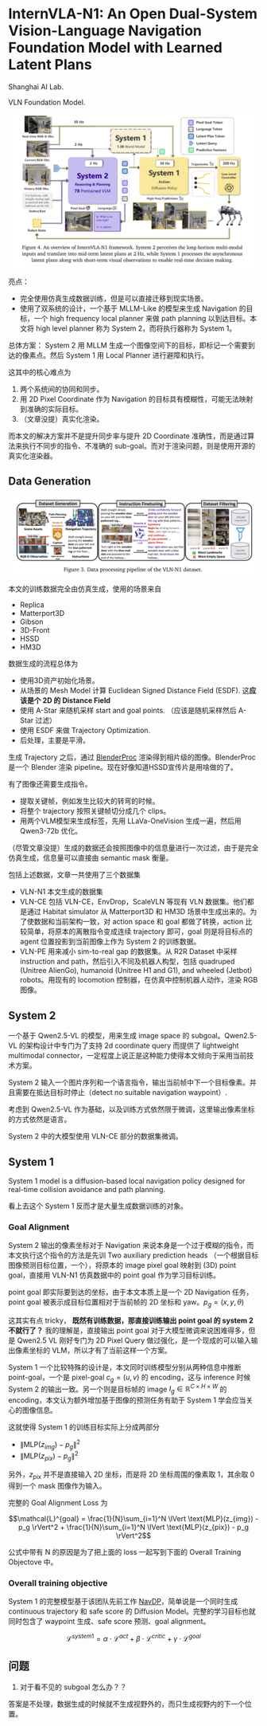 # InternVLA-N1: An Open Dual-System Vision-Language Navigation Foundation Model with Learned Latent Plans

Shanghai AI Lab.

VLN Foundation Model. 

![InternVLA](../imgs/InternVLA2.png)

亮点：

- 完全使用仿真生成数据训练，但是可以直接迁移到现实场景。
- 使用了双系统的设计，一个基于 MLLM-Like 的模型来生成 Navigation 的目标，一个 high frequency local planner 来做 path planning 以到达目标。本文将 high level planner 称为 System 2，而将执行器称为 System 1。

总体方案： System 2 用 MLLM 生成一个图像空间下的目标，即标记一个需要到达的像素点。然后 System 1 用 Local Planner 进行避障和执行。

这其中的核心难点为

1. 两个系统间的协同和同步。
2. 用 2D Pixel Coordinate 作为 Navigation 的目标具有模糊性，可能无法映射到准确的实际目标。
3. （文章没提）真实化渲染。

而本文的解决方案并不是提升同步率与提升 2D Coordinate 准确性，而是通过算法来执行不同步的指令、不准确的 sub-goal。而对于渲染问题，则是使用开源的真实化渲染器。

## Data Generation

![InternVLA](../imgs/InternVLA.png)

本文的训练数据完全由仿真生成，使用的场景来自

- Replica
- Matterport3D
- Gibson
- 3D-Front
- HSSD
- HM3D

数据生成的流程总体为

- 使用3D资产初始化场景。
- 从场景的 Mesh Model 计算 Euclidean Signed Distance Field (ESDF). 这**应该是个 2D 的 Distance Field**
- 使用 A-Star 来随机采样 start and goal points. （应该是随机采样然后 A-Star 过滤）
- 使用 ESDF 来做 Trajectory Optimization.
- 后处理，主要是平滑。

生成 Trajectory 之后，通过 [BlenderProc](https://github.com/DLR-RM/BlenderProc) 渲染得到相片级的图像。BlenderProc 是一个 Blender 渲染 pipeline。现在好像知道HSSD宣传片是用啥做的了。

有了图像还需要生成指令。

- 提取关键帧，例如发生比较大的转弯的时候。
- 将整个 trajectory 按照关键帧切分成几个 clips。
- 用两个VLM模型来生成标签，先用 LLaVa-OneVision 生成一遍，然后用 Qwen3-72b 优化。

（尽管文章没提）生成的数据还会按照图像中的信息量进行一次过滤，由于是完全仿真生成，信息量可以直接由 semantic mask 衡量。

包括上述数据，文章一共使用了三个数据集

- VLN-N1 本文生成的数据集
- VLN-CE 包括 VLN-CE，EnvDrop，ScaleVLN 等现有 VLN 数据集。他们都是通过 Habitat simulator 从 Matterport3D 和 HM3D 场景中生成出来的。为了使数据和当前架构一致，对 action space 和 goal 都做了转换，action 比较简单，将原本的离散指令变成连续 trajectory 即可，goal 则是将目标点的 agent 位置投影到当前图像上作为 System 2 的训练数据。
- VLN-PE 用来减小 sim-to-real gap 的数据集。从 R2R Dataset 中采样 instruction and path，然后引入不同及机器人构型，包括 quadruped (Unitree AlienGo), humanoid (Unitree H1 and G1), and wheeled (Jetbot) robots。用现有的 locomotion 控制器，在仿真中控制机器人动作，渲染 RGB 图像。

## System 2

一个基于 Qwen2.5-VL 的模型，用来生成 image space 的 subgoal。Qwen2.5-VL 的架构设计中专门为了支持 2d coordinate query 而提供了 lightweight multimodal connector，一定程度上说正是这种能力使得本文倾向于采用当前技术方案。

System 2 输入一个图片序列和一个语言指令，输出当前帧中下一个目标像素。并且需要在抵达目标时停止（detect no suitable navigation waypoint）.

考虑到 Qwen2.5-VL 作为基础，以及训练方式依然限于微调，这里输出像素坐标的方式依然是语言。

System 2 中的大模型使用 VLN-CE 部分的数据集微调。

## System 1

System 1 model is a diffusion-based local navigation policy designed for real-time collision avoidance and path planning.

看上去这个 System 1 反而才是大量生成数据训练的对象。

### Goal Alignment

System 2 输出的像素坐标对于 Navigation 来说本身是一个过于模糊的指令，而本文执行这个指令的方法是先训 Two auxiliary prediction heads （一个根据目标图像预测目标位置，一个），将原本的 image pixel goal 映射到 (3D) point goal，直接用 VLN-N1 仿真数据中的 point goal 作为学习目标训练。

point goal 即实际要到达的坐标，由于本文本质上是一个 2D Navigation 任务，point goal 被表示成目标位置相对于当前帧的 2D 坐标和 yaw。$p_g=(x,y,\theta)$

这其实有点 tricky， **既然有训练数据，那直接训练输出 point goal 的 system 2 不就行了？** 我的理解是，直接输出 point goal 对于大模型微调来说困难得多，但是 Qwen2.5 VL 刚好专门为 2D Pixel Query 做过强化，是一个现成的可以输入输出像素坐标的 VLM，所以才有了当前这样一个方案。

System 1 一个比较特殊的设计是，本文同时训练模型分别从两种信息中推断 point-goal，一个是 pixel-goal $c_g=(u,v)$ 的 encoding，这与 inference 时候 System 2 的输出一致。另一个则是目标帧的 image $I_g\in \mathbb{R}^{C\times H\times W}$ 的 encoding，本文认为额外增加基于图像的预测任务有助于 System 1 学会应当关心的图像信息。

这就使得 System 1 的训练目标实际上分成两部分

- $\lVert \text{MLP}(z_{img}) - p_g  \rVert^2$
- $\lVert \text{MLP}(z_{pix}) - p_g \rVert^2$

另外，$z_{pix}$ 并不是直接输入 2D 坐标，而是将 2D 坐标周围的像素取 1，其余取 0 得到一个 mask 图像作为输入。

完整的 Goal Alignment Loss 为

$$\mathcal{L}^{goal} = \frac{1}{N}\sum_{i=1}^N \lVert \text{MLP}(z_{img}) - p_g  \rVert^2 + \frac{1}{N}\sum_{i=1}^N \lVert \text{MLP}(z_{pix}) - p_g \rVert^2$$

公式中带有 N 的原因是为了把上面的 loss 一起写到下面的 Overall Training Objectove 中。

### Overall training objective

System 1 的完整模型基于该团队先前工作 [NavDP](https://github.com/InternRobotics/NavDP)，简单说是一个同时生成 continuous trajectory 和 safe score 的 Diffusion Model。完整的学习目标也就同时包含了 waypoint 生成、safe score 预测、goal alignment。

$$\mathcal{L}^{system1}=\alpha \cdot \mathcal{L}^{act} + \beta \cdot \mathcal{L}^{critic} + \gamma \cdot \mathcal{L}^{goal}$$

## 问题

1. 对于看不见的 subgoal 怎么办？？

答案是不处理，数据生成的时候就不生成视野外的，而只生成视野内的下一个位置。
